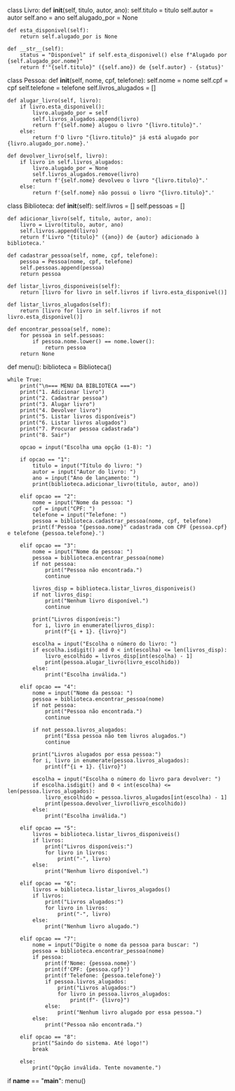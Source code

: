 class Livro:
    def __init__(self, titulo, autor, ano):
        self.titulo = titulo
        self.autor = autor
        self.ano = ano
        self.alugado_por = None

    def esta_disponivel(self):
        return self.alugado_por is None

    def __str__(self):
        status = "Disponível" if self.esta_disponivel() else f"Alugado por {self.alugado_por.nome}"
        return f'"{self.titulo}" ({self.ano}) de {self.autor} - {status}'


class Pessoa:
    def __init__(self, nome, cpf, telefone):
        self.nome = nome
        self.cpf = cpf
        self.telefone = telefone
        self.livros_alugados = []

    def alugar_livro(self, livro):
        if livro.esta_disponivel():
            livro.alugado_por = self
            self.livros_alugados.append(livro)
            return f'{self.nome} alugou o livro "{livro.titulo}".'
        else:
            return f'O livro "{livro.titulo}" já está alugado por {livro.alugado_por.nome}.'

    def devolver_livro(self, livro):
        if livro in self.livros_alugados:
            livro.alugado_por = None
            self.livros_alugados.remove(livro)
            return f'{self.nome} devolveu o livro "{livro.titulo}".'
        else:
            return f'{self.nome} não possui o livro "{livro.titulo}".'


class Biblioteca:
    def __init__(self):
        self.livros = []
        self.pessoas = []

    def adicionar_livro(self, titulo, autor, ano):
        livro = Livro(titulo, autor, ano)
        self.livros.append(livro)
        return f'Livro "{titulo}" ({ano}) de {autor} adicionado à biblioteca.'

    def cadastrar_pessoa(self, nome, cpf, telefone):
        pessoa = Pessoa(nome, cpf, telefone)
        self.pessoas.append(pessoa)
        return pessoa

    def listar_livros_disponiveis(self):
        return [livro for livro in self.livros if livro.esta_disponivel()]

    def listar_livros_alugados(self):
        return [livro for livro in self.livros if not livro.esta_disponivel()]

    def encontrar_pessoa(self, nome):
        for pessoa in self.pessoas:
            if pessoa.nome.lower() == nome.lower():
                return pessoa
        return None


def menu():
    biblioteca = Biblioteca()

    while True:
        print("\n=== MENU DA BIBLIOTECA ===")
        print("1. Adicionar livro")
        print("2. Cadastrar pessoa")
        print("3. Alugar livro")
        print("4. Devolver livro")
        print("5. Listar livros disponíveis")
        print("6. Listar livros alugados")
        print("7. Procurar pessoa cadastrada")
        print("8. Sair")

        opcao = input("Escolha uma opção (1-8): ")

        if opcao == "1":
            titulo = input("Título do livro: ")
            autor = input("Autor do livro: ")
            ano = input("Ano de lançamento: ")
            print(biblioteca.adicionar_livro(titulo, autor, ano))

        elif opcao == "2":
            nome = input("Nome da pessoa: ")
            cpf = input("CPF: ")
            telefone = input("Telefone: ")
            pessoa = biblioteca.cadastrar_pessoa(nome, cpf, telefone)
            print(f'Pessoa "{pessoa.nome}" cadastrada com CPF {pessoa.cpf} e telefone {pessoa.telefone}.')

        elif opcao == "3":
            nome = input("Nome da pessoa: ")
            pessoa = biblioteca.encontrar_pessoa(nome)
            if not pessoa:
                print("Pessoa não encontrada.")
                continue

            livros_disp = biblioteca.listar_livros_disponiveis()
            if not livros_disp:
                print("Nenhum livro disponível.")
                continue

            print("Livros disponíveis:")
            for i, livro in enumerate(livros_disp):
                print(f"{i + 1}. {livro}")

            escolha = input("Escolha o número do livro: ")
            if escolha.isdigit() and 0 < int(escolha) <= len(livros_disp):
                livro_escolhido = livros_disp[int(escolha) - 1]
                print(pessoa.alugar_livro(livro_escolhido))
            else:
                print("Escolha inválida.")

        elif opcao == "4":
            nome = input("Nome da pessoa: ")
            pessoa = biblioteca.encontrar_pessoa(nome)
            if not pessoa:
                print("Pessoa não encontrada.")
                continue

            if not pessoa.livros_alugados:
                print("Essa pessoa não tem livros alugados.")
                continue

            print("Livros alugados por essa pessoa:")
            for i, livro in enumerate(pessoa.livros_alugados):
                print(f"{i + 1}. {livro}")

            escolha = input("Escolha o número do livro para devolver: ")
            if escolha.isdigit() and 0 < int(escolha) <= len(pessoa.livros_alugados):
                livro_escolhido = pessoa.livros_alugados[int(escolha) - 1]
                print(pessoa.devolver_livro(livro_escolhido))
            else:
                print("Escolha inválida.")

        elif opcao == "5":
            livros = biblioteca.listar_livros_disponiveis()
            if livros:
                print("Livros disponíveis:")
                for livro in livros:
                    print("-", livro)
            else:
                print("Nenhum livro disponível.")

        elif opcao == "6":
            livros = biblioteca.listar_livros_alugados()
            if livros:
                print("Livros alugados:")
                for livro in livros:
                    print("-", livro)
            else:
                print("Nenhum livro alugado.")

        elif opcao == "7":
            nome = input("Digite o nome da pessoa para buscar: ")
            pessoa = biblioteca.encontrar_pessoa(nome)
            if pessoa:
                print(f'Nome: {pessoa.nome}')
                print(f'CPF: {pessoa.cpf}')
                print(f'Telefone: {pessoa.telefone}')
                if pessoa.livros_alugados:
                    print("Livros alugados:")
                    for livro in pessoa.livros_alugados:
                        print(f"- {livro}")
                else:
                    print("Nenhum livro alugado por essa pessoa.")
            else:
                print("Pessoa não encontrada.")

        elif opcao == "8":
            print("Saindo do sistema. Até logo!")
            break

        else:
            print("Opção inválida. Tente novamente.")


if __name__ == "__main__":
    menu()
